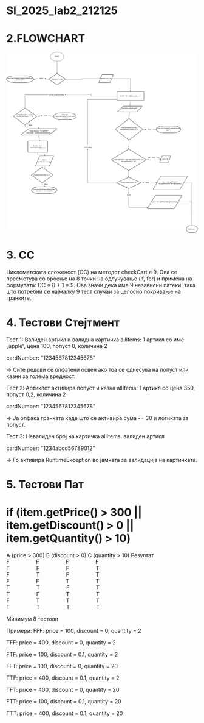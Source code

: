# SI_2025_lab2_212125

# 2.FLOWCHART
![flowchart](FlowChart212125.png)


# 3. CC
Цикломатската сложеност (CC) на методот checkCart е 9.
Ова се пресметува со броење на 8 точки на одлучување (if, for) и примена на формулата:
CC = 8 + 1 = 9.
Ова значи дека има 9 независни патеки, така што потребни се најмалку 9 тест случаи за целосно покривање на гранките.

# 4. Тестови Стејтмент
Тест 1: Валиден артикл и валидна картичка
allItems: 1 артикл со име „apple“, цена 100, попуст 0, количина 2

cardNumber: "1234567812345678"

→ Сите редови се опфатени освен ако тоа се однесува на попуст или казни за голема вредност.

Тест 2: Артиклот активира попуст и казна
allItems: 1 артикл со цена 350, попуст 0,2, количина 2

cardNumber: "1234567812345678"

→ Ја опфаќа гранката каде што се активира сума -= 30 и логиката за попуст.

Тест 3: Невалиден број на картичка
allItems: валиден артикл

cardNumber: "1234abcd56789012"

→ Го активира RuntimeException во јамката за валидација на картичката.

# 5. Тестови Пат

# if (item.getPrice() > 300 || item.getDiscount() > 0 || item.getQuantity() > 10) 

A (price > 300)	  B (discount > 0)  	C (quantity > 10)  	Резултат <br/>
F&emsp;&emsp;&emsp;&emsp;&emsp;F&emsp;&emsp;&emsp;&emsp;&emsp;F&emsp;&emsp;&emsp;&emsp;&emsp;F  <br/>
T&emsp;&emsp;&emsp;&emsp;&emsp;F&emsp;&emsp;&emsp;&emsp;&emsp;F&emsp;&emsp;&emsp;&emsp;&emsp;T  <br/>
F&emsp;&emsp;&emsp;&emsp;&emsp;T&emsp;&emsp;&emsp;&emsp;&emsp;F&emsp;&emsp;&emsp;&emsp;&emsp;T  <br/>
F&emsp;&emsp;&emsp;&emsp;&emsp;F&emsp;&emsp;&emsp;&emsp;&emsp;T&emsp;&emsp;&emsp;&emsp;&emsp;T  <br/>
T&emsp;&emsp;&emsp;&emsp;&emsp;T&emsp;&emsp;&emsp;&emsp;&emsp;F&emsp;&emsp;&emsp;&emsp;&emsp;T  <br/>
T&emsp;&emsp;&emsp;&emsp;&emsp;F&emsp;&emsp;&emsp;&emsp;&emsp;T&emsp;&emsp;&emsp;&emsp;&emsp;T  <br/>
F&emsp;&emsp;&emsp;&emsp;&emsp;T&emsp;&emsp;&emsp;&emsp;&emsp;T&emsp;&emsp;&emsp;&emsp;&emsp;T  <br/>
T&emsp;&emsp;&emsp;&emsp;&emsp;T&emsp;&emsp;&emsp;&emsp;&emsp;T&emsp;&emsp;&emsp;&emsp;&emsp;T  <br/>


Минимум 8 тестови

Примери:
FFF: price = 100, discount = 0, quantity = 2

TFF: price = 400, discount = 0, quantity = 2

FTF: price = 100, discount = 0.1, quantity = 2

FFT: price = 100, discount = 0, quantity = 20

TTF: price = 400, discount = 0.1, quantity = 2

TFT: price = 400, discount = 0, quantity = 20

FTT: price = 100, discount = 0.1, quantity = 20

TTT: price = 400, discount = 0.1, quantity = 20

